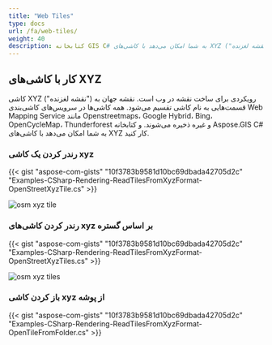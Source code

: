 ```yaml
---
title: "Web Tiles"
type: docs
url: /fa/web-tiles/
weight: 40
description: کتابخانه GIS C# به شما امکان می‌دهد با کاشی‌های XYZ ("نقشه لغزنده") کار کنید. لطفاً کدهای نمونه را برای رندر کردن یک کاشی XYZ و رندر کردن کاشی‌های XYZ بر اساس گستره و از پوشه مشاهده کنید.
---
```


## **کار با کاشی‌های XYZ**
کاشی XYZ ("نقشه لغزنده") رویکردی برای ساخت نقشه در وب است. نقشه جهان به قسمت‌هایی به نام کاشی تقسیم می‌شود. همه کاشی‌ها در سرویس‌های کاشی‌بندی Web Mapping Service مانند Openstreetmaps، Google Hybrid، Bing، OpenCycleMap، Thunderforest و غیره ذخیره می‌شوند. و کتابخانه Aspose.GIS C# به شما امکان می‌دهد با کاشی‌های XYZ کار کنید.
### **رندر کردن یک کاشی xyz**
{{< gist "aspose-com-gists" "10f3783b9581d10bc69dbada42705d2c" "Examples-CSharp-Rendering-ReadTilesFromXyzFormat-OpenStreetXyzTile.cs" >}}

![osm xyz tile](osm_tile.png)
### **رندر کردن کاشی‌های xyz بر اساس گستره**
{{< gist "aspose-com-gists" "10f3783b9581d10bc69dbada42705d2c" "Examples-CSharp-Rendering-ReadTilesFromXyzFormat-OpenStreetXyzTiles.cs" >}}

![osm xyz tiles](osm_tiles.png)
### **باز کردن کاشی xyz از پوشه**
{{< gist "aspose-com-gists" "10f3783b9581d10bc69dbada42705d2c" "Examples-CSharp-Rendering-ReadTilesFromXyzFormat-OpenTileFromFolder.cs" >}}
